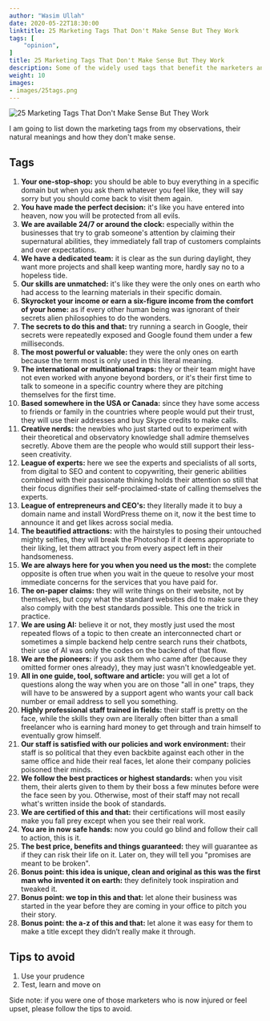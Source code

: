 ```yaml
---
author: "Wasim Ullah"
date: 2020-05-22T18:30:00
linktitle: 25 Marketing Tags That Don't Make Sense But They Work
tags: [
    "opinion",
]
title: 25 Marketing Tags That Don't Make Sense But They Work
description: Some of the widely used tags that benefit the marketers and advertisers to sell ice to Eskimos.
weight: 10
images:
- images/25tags.png
---
```


![25 Marketing Tags That Don't Make Sense But They Work](/images/25tags.png)

I am going to list down the marketing tags from my observations, their natural meanings and how they don't make sense.

## Tags
<ol>
<li><b>Your one-stop-shop:</b> you should be able to buy everything in a specific domain but when you ask them whatever you feel like, they will say sorry but you should come back to visit them again.</li>
<li><b>You have made the perfect decision:</b> it's like you have entered into heaven, now you will be protected from all evils.</li>
<li><b>We are available 24/7 or around the clock:</b> especially within the businesses that try to grab someone's attention by claiming their supernatural abilities, they immediately fall trap of customers complaints and over expectations.</li>
<li><b>We have a dedicated team:</b> it is clear as the sun during daylight, they want more projects and shall keep wanting more, hardly say no to a hopeless tide.</li>
<li><b>Our skills are unmatched:</b> it's like they were the only ones on earth who had access to the learning materials in their specific domain.</li>
<li><b>Skyrocket your income or earn a six-figure income from the comfort of your home:</b> as if every other human being was ignorant of their secrets alien philosophies to do the wonders.</li>
<li><b>The secrets to do this and that:</b> try running a search in Google, their secrets were repeatedly exposed and Google found them under a few milliseconds.</li>
<li><b>The most powerful or valuable:</b> they were the only ones on earth because the term most is only used in this literal meaning.</li>
<li><b>The international or multinational traps:</b> they or their team might have not even worked with anyone beyond borders, or it's their first time to talk to someone in a specific country where they are pitching themselves for the first time.</li>
<li><b>Based somewhere in the USA or Canada:</b> since they have some access to friends or family in the countries where people would put their trust, they will use their addresses and buy Skype credits to make calls.</li>
<li><b>Creative nerds:</b> the newbies who just started out to experiment with their theoretical and observatory knowledge shall admire themselves secretly. Above them are the people who would still support their less-seen creativity.</li>
<li><b>League of experts:</b> here we see the experts and specialists of all sorts, from digital to SEO and content to copywriting, their generic abilities combined with their passionate thinking holds their attention so still that their focus dignifies their self-proclaimed-state of calling themselves the experts.</li>
<li><b>League of entrepreneurs and CEO's:</b> they literally made it to buy a domain name and install WordPress theme on it, now it the best time to announce it and get likes across social media.</li>
<li><b>The beautified attractions:</b> with the hairstyles to posing their untouched mighty selfies, they will break the Photoshop if it deems appropriate to their liking, let them attract you from every aspect left in their handsomeness.</li>
<li><b>We are always here for you when you need us the most:</b> the complete opposite is often true when you wait in the queue to resolve your most immediate concerns for the services that you have paid for.</li>
<li><b>The on-paper claims:</b> they will write things on their website, not by themselves, but copy what the standard websites did to make sure they also comply with the best standards possible. This one the trick in practice.</li>
<li><b>We are using AI:</b> believe it or not, they mostly just used the most repeated flows of a topic to then create an interconnected chart or sometimes a simple backend help centre search runs their chatbots, their use of AI was only the codes on the backend of that flow.</li>
<li><b>We are the pioneers:</b> if you ask them who came after (because they omitted former ones already), they may just wasn't knowledgeable yet.</li>
<li><b>All in one guide, tool, software and article:</b> you will get a lot of questions along the way when you are on those "all in one" traps, they will have to be answered by a support agent who wants your call back number or email address to sell you something.</li>
<li><b>Highly professional staff trained in fields:</b> their staff is pretty on the face, while the skills they own are literally often bitter than a small freelancer who is earning hard money to get through and train himself to eventually grow himself.</li>
<li><b>Our staff is satisfied with our policies and work environment:</b> their staff is so political that they even backbite against each other in the same office and hide their real faces, let alone their company policies poisoned their minds.</li>
<li><b>We follow the best practices or highest standards:</b> when you visit them, their alerts given to them by their boss a few minutes before were the face seen by you. Otherwise, most of their staff may not recall what's written inside the book of standards.</li>
<li><b>We are certified of this and that:</b> their certifications will most easily make you fall prey except when you see their real work.</li>
<li><b>You are in now safe hands:</b> now you could go blind and follow their call to action, this is it.</li>
<li><b>The best price, benefits and things guaranteed:</b> they will guarantee as if they can risk their life on it. Later on, they will tell you "promises are meant to be broken".</li>
<li><b>Bonus point: this idea is unique, clean and original as this was the first man who invented it on earth:</b> they definitely took inspiration and tweaked it.</li>
<li><b>Bonus point: we top in this and that:</b> let alone their business was started in the year before they are coming in your office to pitch you their story.</li>
<li><b>Bonus point: the a-z of this and that:</b> let alone it was easy for them to make a title except they didn’t really make it through.</li>
</ol>

## Tips to avoid
<ol>
<li>Use your prudence</li>
<li>Test, learn and move on</li>
</ol>
Side note: if you were one of those marketers who is now injured or feel upset, please follow the tips to avoid.

